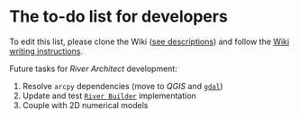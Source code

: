 The to-do list for developers
===========

To edit this list, please clone the Wiki ([see descriptions](DevGit)) and follow the [Wiki writing instructions](DevWiki).

Future tasks for *River Architect* development:

1. Resolve `arcpy` dependencies (move to *QGIS* and [`gdal`](https://gdal.org))
1. Update and test [`River Builder`](RiverBuilder) implementation
1. Couple with 2D numerical models










